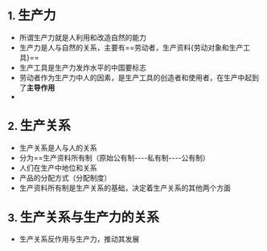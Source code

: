 
## 1. <big>生产力</big>

- 所谓生产力就是人利用和改造自然的能力
- 生产力是人与自然的关系，主要有==劳动者，生产资料{劳动对象和生产工具}==
- 生产工具是生产力发炸水平的中国要标志
- 劳动者作为生产力中人的因素，是生产工具的创造者和使用者，在生产中起到了**主导作用**
- 
## 2. <big>生产关系</big>

- 生产关系是人与人的关系
- 分为==生产资料所有制（原始公有制----私有制----公有制）
- 人们在生产中地位和关系
- 产品的分配方式（分配制度）
- 生产资料所有制是生产关系的基础，决定着生产关系的其他两个方面

## 3. <big>生产关系与生产力的关系</big>

- 生产关系反作用与生产力，推动其发展
